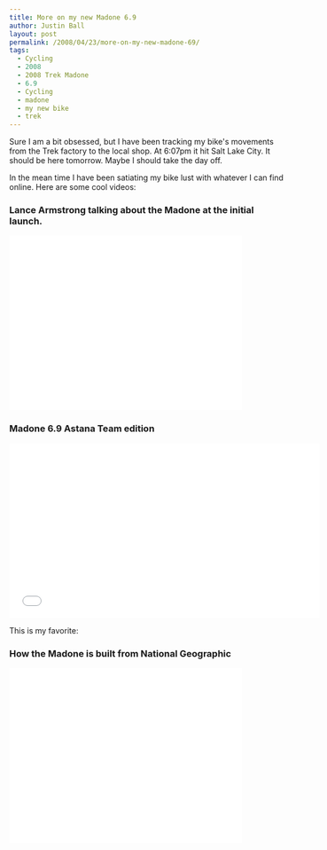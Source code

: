 ```yaml
---
title: More on my new Madone 6.9
author: Justin Ball
layout: post
permalink: /2008/04/23/more-on-my-new-madone-69/
tags:
  - Cycling
  - 2008
  - 2008 Trek Madone
  - 6.9
  - Cycling
  - madone
  - my new bike
  - trek
---
```


Sure I am a bit obsessed, but I have been tracking my bike's movements from the Trek factory to the local shop. At 6:07pm it hit Salt Lake City. It should be here tomorrow. Maybe I should take the day off.

In the mean time I have been satiating my bike lust with whatever I can find online. Here are some cool videos:

<h3>Lance Armstrong talking about the Madone at the initial launch.</h3>
<iframe width="420" height="315" src="//www.youtube.com/embed/ulB3EI-pluk" frameborder="0" allowfullscreen></iframe>

<h3>Madone 6.9 Astana Team edition</h3>
<iframe width="560" height="315" src="//www.youtube.com/embed/eFGolAT2l6c" frameborder="0" allowfullscreen></iframe>

This is my favorite:

<h3>How the Madone is built from National Geographic</h3>
<iframe width="420" height="315" src="//www.youtube.com/embed/2nVbmcnsXXs" frameborder="0" allowfullscreen></iframe>


